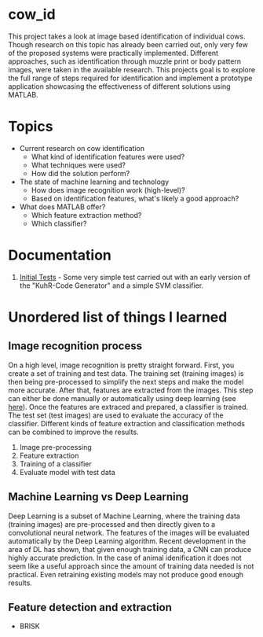 # cow_id
This project takes a look at image based identification of individual cows. Though research on this topic has already been carried out, only very few of the proposed systems were practically implemented. Different approaches, such as identification through muzzle print or body pattern images, were taken in the available research. This projects goal is to explore the full range of steps required for identification and implement a prototype application showcasing the effectiveness of different solutions using MATLAB.

# Topics 
- Current research on cow identification
  - What kind of identification features were used?
  - What techniques were used? 
  - How did the solution perform?
- The state of machine learning and technology
  - How does image recognition work (high-level)?
  - Based on identification features, what's likely a good approach?
- What does MATLAB offer?
  - Which feature extraction method?
  - Which classifier?

# Documentation
1. [Initial Tests](documentation/initial_tests.md) - Some very simple test carried out with an early version of the "KuhR-Code Generator" and a simple SVM classifier.

# Unordered list of things I learned
## Image recognition process
On a high level, image recognition is pretty straight forward. First, you create a set of training and test data. The training set (training images) is then being pre-processed to simplify the next steps and make the model more accurate. After that, features are extracted from the images. This step can either be done manually or automatically using deep learning (see [here](#Machine-Learning-vs-Deep-Learning)). Once the features are extraced and prepared, a classifier is trained. The test set (test images) are used to evaluate the accuracy of the classifier. Different kinds of feature extraction and classification methods can be combined to improve the results. 
1. Image pre-processing 
2. Feature extraction
3. Training of a classifier
4. Evaluate model with test data

## Machine Learning vs Deep Learning 
Deep Learning is a subset of Machine Learning, where the training data (training images) are pre-processed and then directly given to a convolutional neural network. The features of the images will be evaluated automatically by the Deep Learning algorithm. Recent development in the area of DL has shown, that given enough training data, a CNN can produce highly accurate prediction. In the case of animal idenification it does not seem like a useful approach since the amount of training data needed is not practical. Even retraining existing models may not produce good enough results.

## Feature detection and extraction
- BRISK
